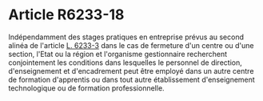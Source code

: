 # Article R6233-18

  
Indépendamment des stages pratiques en entreprise prévus au second alinéa de l'article [L. 6233-3][1] dans le cas de fermeture d'un centre ou d'une section, l'Etat ou la région et l'organisme gestionnaire recherchent conjointement les conditions dans lesquelles le personnel de direction, d'enseignement et d'encadrement peut être employé dans un autre centre de formation d'apprentis ou dans tout autre établissement d'enseignement technologique ou de formation professionnelle.

 [1]: /affichCodeArticle.do?cidTexte=LEGITEXT000006072050&idArticle=LEGIARTI000006904079&dateTexte=&categorieLien=cid